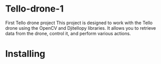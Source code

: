 # Tello-drone-1
First Tello drone project
This project is designed to work with the Tello drone using the OpenCV and Djitellopy libraries. It allows you to retrieve data from the drone, control it, and perform various actions.

# Installing
